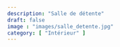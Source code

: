 ```yaml
---
description: "Salle de détente"
draft: false
image : "images/salle_detente.jpg"
category: [ "Intérieur" ]
---
```


